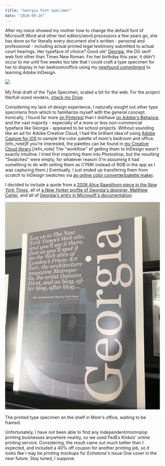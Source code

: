 ```yaml
---
title: "Georgia Font Specimen"
date: "2020-09-24"
---
```


After my niece showed my mother how to change the default font of Microsoft Word and other text editors/word processors a few years go, she has done so for literally every document she's written - personal and professional - including actual printed legal testimony submitted to actual court hearings. Her typeface of choice? Good ole' [Georgia](https://docs.microsoft.com/en-us/typography/font-list/georgia), the OG serif web font other than Times New Roman. For her birthday this year, it didn't occur to me until five weeks too late that I could craft a type specimen for her to display in her bedroom/office using my [newfound commitment](https://www.davidblue.wtf/commemorating-extratone-errors/) to learning Adobe InDesign.

![](images/Moms-Georgia-Type-Specimen-Web-Featured-Image.png)

My final draft of the Type Specimen, scaled a bit for the web. For the project file/full-sized renders, [check my Drive](https://www.notion.so/rotund/Images-481e838af3604796b6753e1f748bda0b).

Considering my lack of design experience, I naturally sought out other type specimens from which to familiarize myself with the general concept. Ironically, I found far more [on Pinterest](https://www.pinterest.com/dieselgoth/typography-indulgence/) than I did/have [on Adobe's Behance](https://www.behance.net/collection/178831129/Typography), and the vast majority - especially of a more or less non-commercial typeface like Georgia - appeared to be school projects. Without sounding like an ad for Adobe Creative Cloud, I had the brilliant idea of using [Adobe Capture for iOS](https://apps.apple.com/us/app/adobe-capture-creative-camera/id1040200189) to sample the color palette of mom's bedroom and office.\[efn\_note\]If you're interested, the palettes can be found in [my Creative Cloud library](https://shared-assets.adobe.com/link/918df937-0729-4126-4406-298a2bb80a84).\[/efn\_note\] The "workflow" of getting them to InDesign wasn't exactly intuitive: I tried first importing them into Photoshop, but the resulting "Swatches" were empty, for whatever reason (I'm assuming it had something to do with setting them as CYMK instead of RGB in the app as I was capturing them.) Eventually, I just ended up transfering them from scratch to InDesign swatches via [an online color converter/palette maker](https://coolors.co/).

I decided to include a quote from a [2006 Alice Rawsthorn piece in the _New York Times_](https://www.nytimes.com/2006/07/09/style/09iht-dlede10.2150992.html), all of [a _New Yorker_ profile of Georgia's designer, Matthew Carter](https://www.newyorker.com/magazine/2005/12/05/man-of-letters-4), and all of [Georgia's entry in Microsoft's documentation](https://docs.microsoft.com/en-us/typography/font-list/georgia).

![](images/Georgia-Type-Specimen-in-Moms-Office-scaled.jpg)

The printed type specimen on the shelf in Mom's office, waiting to be framed.

Unfortunately, I have not been able to find any independent/momnpop printing businesses anywhere nearby, so we used FedEx Kinkos' online printing service. Considering, the result came out much better than I expected, and included a 40% off coupon for another printing job, so it looks like I may be printing mockups for _Extratone_'s Issue One cover in the near future. Stay tuned, I suppose.
